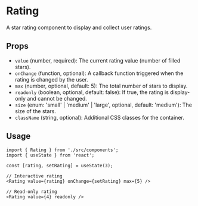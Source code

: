 # Rating

A star rating component to display and collect user ratings.

## Props

*   `value` (number, required): The current rating value (number of filled stars).
*   `onChange` (function, optional): A callback function triggered when the rating is changed by the user.
*   `max` (number, optional, default: 5): The total number of stars to display.
*   `readonly` (boolean, optional, default: false): If true, the rating is display-only and cannot be changed.
*   `size` (enum: 'small' | 'medium' | 'large', optional, default: 'medium'): The size of the stars.
*   `className` (string, optional): Additional CSS classes for the container.

## Usage

```tsx
import { Rating } from './src/components';
import { useState } from 'react';

const [rating, setRating] = useState(3);

// Interactive rating
<Rating value={rating} onChange={setRating} max={5} />

// Read-only rating
<Rating value={4} readonly />
```
